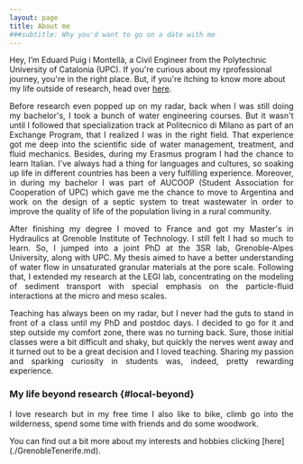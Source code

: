 ```yaml
---
layout: page
title: About me
###subtitle: Why you'd want to go on a date with me
---
```




Hey, I’m Eduard Puig i Montellà, a Civil Engineer from the Polytechnic University of Catalonia (UPC).  If you're curious about my rprofessional journey, you're in the right place. But, if you're itching to know more about my life outside of research, head over [here](#local-beyond).

<p align="justify">  Before research even popped up on my radar, back when I was still doing my bachelor's, I took a bunch of water engineering courses. But it wasn't until I followed that specialization track at Politecnico di Milano as part of an Exchange Program, that I realized I was in the right field. That experience  got me deep into the scientific side of water management, treatment, and fluid mechanics. Besides, during my Erasmus program I had the chance to learn Italian.  I've always had a thing for languages and cultures, so soaking up life in different countries has been a very fulfilling experience. Moreover, in during my bachelor  I was part of AUCOOP (Student Association for Cooperation of UPC) which gave me the chance to move to Argentina and work on the design of a septic system to treat wastewater in order to improve the quality of life of the population living in a rural community. </p>


<p align="justify">   After finishing my degree I moved to France and got my Master's in Hydraulics at Grenoble Institute of Technology. I still felt I had so much to learn. So, I jumped into a joint PhD at the 3SR lab, Grenoble-Alpes University, along with UPC. My thesis aimed to have a better understanding of water flow in unsaturated granular materials at the pore scale. Following that, I extended my research at the LEGI lab, concentrating on the modeling of sediment transport with special emphasis on the particle-fluid interactions at the micro and meso scales. </p>

<p align="justify">  Teaching has always been on my radar, but I never had the guts to stand in front of a class until my PhD and postdoc days. I decided to go for it and step outside my comfort zone, there was no turning back. Sure, those initial classes were a bit difficult and shaky, but quickly the nerves went away  and it turned out to be a great decision and I loved  teaching. Sharing my passion and sparking curiosity in students was, indeed, pretty rewarding experience.   </p>

### My life beyond research {#local-beyond}

<p align="justify">  I love research but in my free time I also like to bike, climb go into the wilderness, spend some time with friends and do some woodwork. </p> You can find out a bit more about my interests and hobbies clicking [here](./GrenobleTenerife.md).
